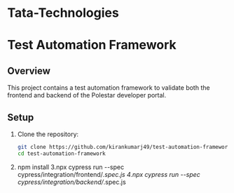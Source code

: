# Tata-Technologies
# Test Automation Framework

## Overview
This project contains a test automation framework to validate both the frontend and backend of the Polestar developer portal.

## Setup
1. Clone the repository:
   ```bash
   git clone https://github.com/kirankumarj49/test-automation-framework.git
   cd test-automation-framework

2. npm install
3.npx cypress run --spec cypress/integration/frontend/*.spec.js
4.npx cypress run --spec cypress/integration/backend/*.spec.js



